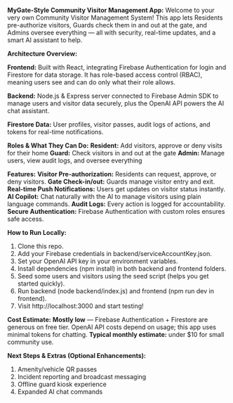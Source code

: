 **MyGate-Style Community Visitor Management App:**
Welcome to your very own Community Visitor Management System! This app lets Residents pre-authorize visitors, Guards check them in and out at the gate, and Admins oversee everything — all with security, real-time updates, and a smart AI assistant to help.

**Architecture Overview:**

**Frontend:** Built with React, integrating Firebase Authentication for login and Firestore for data storage. It has role-based access control (RBAC), meaning users see and can do only what their role allows.

**Backend:** Node.js & Express server connected to Firebase Admin SDK to manage users and visitor data securely, plus the OpenAI API powers the AI chat assistant.

**Firestore Data:** User profiles, visitor passes, audit logs of actions, and tokens for real-time notifications.

**Roles & What They Can Do:**
**Resident:**	Add visitors, approve or deny visits for their home
**Guard:**    Check visitors in and out at the gate
**Admin:** 	Manage users, view audit logs, and oversee everything


**Features:**
**Visitor Pre-authorization:** Residents can request, approve, or deny visitors.
**Gate Check-in/out:** Guards manage visitor entry and exit.
**Real-time Push Notifications:** Users get updates on visitor status instantly.
**AI Copilot:** Chat naturally with the AI to manage visitors using plain language commands.
**Audit Logs:** Every action is logged for accountability.
**Secure Authentication:** Firebase Authentication with custom roles ensures safe access.

**How to Run Locally:**
1. Clone this repo.
2. Add your Firebase credentials in backend/serviceAccountKey.json.
3. Set your OpenAI API key in your environment variables.
4. Install dependencies (npm install) in both backend and frontend folders.
5. Seed some users and visitors using the seed script (helps you get started quickly).
6. Run backend (node backend/index.js) and frontend (npm run dev in frontend).
7. Visit http://localhost:3000 and start testing!

**Cost Estimate:**
**Mostly low** — Firebase Authentication + Firestore are generous on free tier.
OpenAI API costs depend on usage; this app uses minimal tokens for chatting.
**Typical monthly estimate:** under $10 for small community use.


**Next Steps & Extras (Optional Enhancements):**
1. Amenity/vehicle QR passes
2. Incident reporting and broadcast messaging
3. Offline guard kiosk experience
4. Expanded AI chat commands
